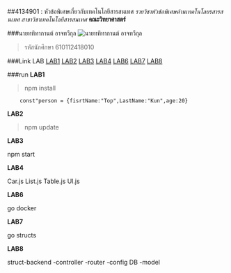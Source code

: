 ##4134901 : หัวข้อพิเศษเกี่ยวกับเทคโนโลยีสารสนเทศ
*รายวิชาหัวข้อพิเศษด้านเทคโนโลยรสารสนเทศ*
_สาขาวิชาเทคโนโลยีสารสนเทศ_
**คณะวิทยาศาสตร์**

###นายททิทากานต์ อาจทวีกุล
![นายททิทากานต์ อาจทวีกุล](https://scontent.fnak3-1.fna.fbcdn.net/v/t1.6435-9/107510105_597699557809834_6940808165244519756_n.jpg?_nc_cat=102&ccb=1-5&_nc_sid=8bfeb9&_nc_eui2=AeGOlG9lt9imL4NcsyEflBu0xF1e6fgza4XEXV7p-DNrhX8IhBc_C-sm-Fet8TWScnsSu-L6zRsa5FAgRKj7eVlM&_nc_ohc=XjQNcbCYZx0AX-a4XO5&tn=f5mca7guE7Obc1V-&_nc_ht=scontent.fnak3-1.fna&oh=bc46b49d6c9858a599b0fa101daeaa06&oe=61C30705)

>รหัสนักศึกษา 610112418010

###Link LAB
[LAB1](https://github.com/tatitakan/4134901-2-64/tree/master/LAB1)
[LAB2](https://github.com/tatitakan/4134901-2-64/tree/master/LAB2)
[LAB3](https://github.com/tatitakan/4134901-2-64/tree/master/LAB3)
[LAB4](https://github.com/tatitakan/4134901-2-64/tree/master/LAB3/hello-react/src/components)
[LAB6](https://github.com/tatitakan/4134901-2-64/tree/master/LAB6)
[LAB7](https://github.com/tatitakan/4134901-2-64/tree/master/LAB7)
[LAB8](https://github.com/tatitakan/4134901-2-64/tree/master/LAB8)

###run
**LAB1**

>npm install

```
    const"person = {fisrtName:"Top",LastName:"Kun",age:20}
```

**LAB2**

>npm update

**LAB3**

npm start

**LAB4**

Car.js List.js Table.js Ul.js

**LAB6**

go docker

**LAB7**

go structs

**LAB8**

struct-backend
-controller
-router
-config DB
-model

